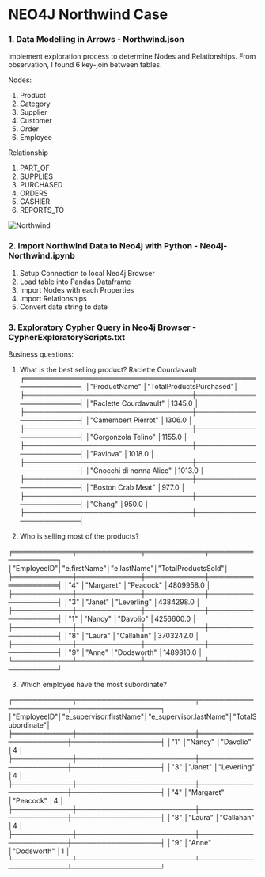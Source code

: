 # NEO4J Northwind Case


### 1. Data Modelling in Arrows - Northwind.json
Implement exploration process to determine Nodes and Relationships. From observation, I found 6 key-join between tables.

Nodes:
1. Product 
2. Category
3. Supplier
4. Customer
5. Order
6. Employee

Relationship
1. PART_OF
2. SUPPLIES
3. PURCHASED
4. ORDERS
5. CASHIER
6. REPORTS_TO

![Northwind](https://user-images.githubusercontent.com/9002772/179548331-99ebec85-6c6e-4853-83a0-2830afe82754.png)

### 2. Import Northwind Data to Neo4j with Python - Neo4j-Northwind.ipynb

1. Setup Connection to local Neo4j Browser
2. Load table into Pandas Dataframe
3. Import Nodes with each Properties
4. Import Relationships
5. Convert date string to date

### 3. Exploratory Cypher Query in Neo4j Browser - CypherExploratoryScripts.txt

Business questions:
1. What is the best selling product? Raclette Courdavault
╒══════════════════════════════════╤════════════════════════╕
│"ProductName"                     │"TotalProductsPurchased"│
╞══════════════════════════════════╪════════════════════════╡
│"Raclette Courdavault"            │1345.0                  │
├──────────────────────────────────┼────────────────────────┤
│"Camembert Pierrot"               │1306.0                  │
├──────────────────────────────────┼────────────────────────┤
│"Gorgonzola Telino"               │1155.0                  │
├──────────────────────────────────┼────────────────────────┤
│"Pavlova"                         │1018.0                  │
├──────────────────────────────────┼────────────────────────┤
│"Gnocchi di nonna Alice"          │1013.0                  │
├──────────────────────────────────┼────────────────────────┤
│"Boston Crab Meat"                │977.0                   │
├──────────────────────────────────┼────────────────────────┤
│"Chang"                           │950.0                   │
├──────────────────────────────────┼────────────────────────┤

2. Who is selling most of the products?

╒════════════╤═════════════╤════════════╤═══════════════════╕
│"EmployeeID"│"e.firstName"│"e.lastName"│"TotalProductsSold"│
╞════════════╪═════════════╪════════════╪═══════════════════╡
│"4"         │"Margaret"   │"Peacock"   │4809958.0          │
├────────────┼─────────────┼────────────┼───────────────────┤
│"3"         │"Janet"      │"Leverling" │4384298.0          │
├────────────┼─────────────┼────────────┼───────────────────┤
│"1"         │"Nancy"      │"Davolio"   │4256600.0          │
├────────────┼─────────────┼────────────┼───────────────────┤
│"8"         │"Laura"      │"Callahan"  │3703242.0          │
├────────────┼─────────────┼────────────┼───────────────────┤
│"9"         │"Anne"       │"Dodsworth" │1489810.0          │
└────────────┴─────────────┴────────────┴───────────────────┘

3. Which employee have the most subordinate?

╒════════════╤════════════════════════╤═══════════════════════╤══════════════════╕
│"EmployeeID"│"e_supervisor.firstName"│"e_supervisor.lastName"│"TotalSubordinate"│
╞════════════╪════════════════════════╪═══════════════════════╪══════════════════╡
│"1"         │"Nancy"                 │"Davolio"              │4                 │
├────────────┼────────────────────────┼───────────────────────┼──────────────────┤
│"3"         │"Janet"                 │"Leverling"            │4                 │
├────────────┼────────────────────────┼───────────────────────┼──────────────────┤
│"4"         │"Margaret"              │"Peacock"              │4                 │
├────────────┼────────────────────────┼───────────────────────┼──────────────────┤
│"8"         │"Laura"                 │"Callahan"             │4                 │
├────────────┼────────────────────────┼───────────────────────┼──────────────────┤
│"9"         │"Anne"                  │"Dodsworth"            │1                 │
└────────────┴────────────────────────┴───────────────────────┴──────────────────┘
